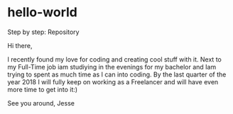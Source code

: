 # hello-world
Step by step: Repository

Hi there,

I recently found my love for coding and creating cool stuff with it.
Next to my Full-Time job iam studiying in the evenings for my bachelor and Iam trying
to spent as much time as I can into coding.
By the last quarter of the year 2018 I will fully keep on working as a Freelancer
and will have even more time to get into it:)

See you around,
Jesse
